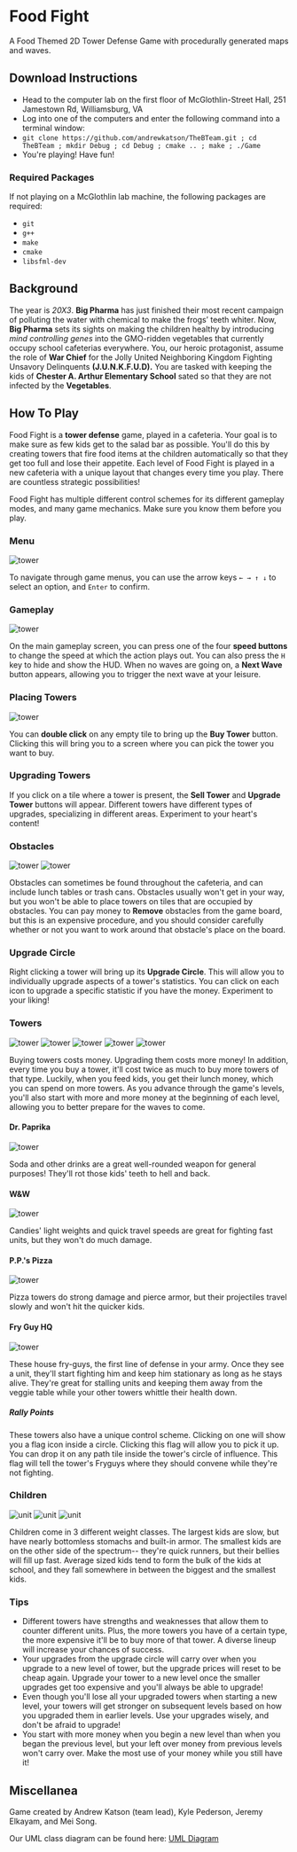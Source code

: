 # Food Fight
A Food Themed 2D Tower Defense Game with procedurally generated maps and waves.

## Download Instructions
- Head to the computer lab on the first floor of McGlothlin-Street Hall, 251 Jamestown Rd, Williamsburg, VA
- Log into one of the computers and enter the following command into a terminal window:
 - `git clone https://github.com/andrewkatson/TheBTeam.git ; cd TheBTeam ; mkdir Debug ; cd Debug ; cmake .. ; make ; ./Game `
- You're playing! Have fun!

### Required Packages
If not playing on a McGlothlin lab machine, the following packages are required:
- `git`
- `g++`
- `make`
- `cmake`
- `libsfml-dev`

## Background
The year is _20X3_. __Big Pharma__ has just finished their most recent campaign of polluting the water with chemical to make the frogs’ teeth whiter. Now, __Big Pharma__ sets its sights on making the children healthy by introducing _mind controlling genes_ into the GMO-ridden vegetables that currently occupy school cafeterias everywhere. You, our heroic protagonist, assume the role of __War Chief__ for the Jolly United Neighboring Kingdom Fighting Unsavory Delinquents __(J.U.N.K.F.U.D).__ You are tasked with keeping the kids of __Chester A. Arthur Elementary School__ sated so that they are not infected by the __Vegetables__. 

## How To Play
Food Fight is a __tower defense__ game, played in a cafeteria. Your goal is to make sure as few kids get to the salad bar as possible. You'll do this by creating towers that fire food items at the children automatically so that they get too full and lose their appetite. Each level of Food Fight is played in a new cafeteria with a unique layout that changes every time you play. There are countless strategic possibilities!

Food Fight has multiple different control schemes for its different gameplay modes, and many game mechanics. Make sure you know them before you play.

### Menu
![tower](https://raw.githubusercontent.com/andrewkatson/TheBTeam/master/resources/manual/title.png)

To navigate through game menus, you can use the arrow keys `← → ↑ ↓` to select an option, and `Enter` to confirm.

### Gameplay
![tower](https://raw.githubusercontent.com/andrewkatson/TheBTeam/master/resources/manual/gameplay.png)

On the main gameplay screen, you can press one of the four __speed buttons__ to change the speed at which the action plays out. You can also press the `H` key to hide and show the HUD. When no waves are going on, a __Next Wave__ button appears, allowing you to trigger the next wave at your leisure. 

### Placing Towers
![tower](https://raw.githubusercontent.com/andrewkatson/TheBTeam/master/resources/manual/buying.png)

You can __double click__ on any empty tile to bring up the __Buy Tower__ button. Clicking this will bring you to a screen where you can pick the tower you want to buy.

### Upgrading Towers
If you click on a tile where a tower is present, the __Sell Tower__ and __Upgrade Tower__ buttons will appear. Different towers have different types of upgrades, specializing in different areas. Experiment to your heart's content!

### Obstacles
![tower](https://raw.githubusercontent.com/andrewkatson/TheBTeam/master/resources/sprites/obstacle/cafeteriatable/table.png)
![tower](https://raw.githubusercontent.com/andrewkatson/TheBTeam/master/resources/sprites/obstacle/trashcan/can.png)

Obstacles can sometimes be found throughout the cafeteria, and can include lunch tables or trash cans. Obstacles usually won't get in your way, but you won't be able to place towers on tiles that are occupied by obstacles. You can pay money to __Remove__ obstacles from the game board, but this is an expensive procedure, and you should consider carefully whether or not you want to work around that obstacle's place on the board.

### Upgrade Circle
Right clicking a tower will bring up its __Upgrade Circle__. This will allow you to individually upgrade aspects of a tower's statistics. You can click on each icon to upgrade a specific statistic if you have the money. Experiment to your liking!

### Towers
![tower](https://raw.githubusercontent.com/andrewkatson/TheBTeam/master/resources/sprites/tower/meatlovers/closed.png)
![tower](https://raw.githubusercontent.com/andrewkatson/TheBTeam/master/resources/sprites/tower/gravy/can.png)
![tower](https://raw.githubusercontent.com/andrewkatson/TheBTeam/master/resources/sprites/tower/minimnm/closed.png)
![tower](https://raw.githubusercontent.com/andrewkatson/TheBTeam/master/resources/sprites/tower/deepdish/closed.png)
![tower](https://raw.githubusercontent.com/andrewkatson/TheBTeam/master/resources/sprites/tower/wafflefrycontainer/normal.png)

Buying towers costs money. Upgrading them costs more money! In addition, every time you buy a tower, it'll cost twice as much to buy more towers of that type. Luckily, when you feed kids, you get their lunch money, which you can spend on more towers. As you advance through the game's levels, you'll also start with more and more money at the beginning of each level, allowing you to better prepare for the waves to come.

#### Dr. Paprika
![tower](https://raw.githubusercontent.com/andrewkatson/TheBTeam/master/resources/sprites/tower/colacan/can.png)

Soda and other drinks are a great well-rounded weapon for general purposes! They'll rot those kids' teeth to hell and back.

#### W&W
![tower](https://raw.githubusercontent.com/andrewkatson/TheBTeam/master/resources/sprites/tower/minimnm/open.png)

Candies' light weights and quick travel speeds are great for fighting fast units, but they won't do much damage.

#### P.P.'s Pizza
![tower](https://raw.githubusercontent.com/andrewkatson/TheBTeam/master/resources/sprites/tower/cheezpizz/open.png)

Pizza towers do strong damage and pierce armor, but their projectiles travel slowly and won't hit the quicker kids.

#### Fry Guy HQ
![tower](https://raw.githubusercontent.com/andrewkatson/TheBTeam/master/resources/sprites/tower/normalfrycontainer/normal.png)

These house fry-guys, the first line of defense in your army. Once they see a unit, they'll start fighting him and keep him stationary as long as he stays alive. They're great for stalling units and keeping them away from the veggie table while your other towers whittle their health down.

##### Rally Points

These towers also have a unique control scheme. Clicking on one will show you a flag icon inside a circle. Clicking this flag will allow you to pick it up. You can drop it on any path tile inside the tower's circle of influence. This flag will tell the tower's Fryguys where they should convene while they're not fighting.

### Children
![unit](https://raw.githubusercontent.com/andrewkatson/TheBTeam/master/resources/sprites/unit/skinnykidunit/standing.png)
![unit](https://raw.githubusercontent.com/andrewkatson/TheBTeam/master/resources/sprites/unit/averagekidunit/standing.png)
![unit](https://raw.githubusercontent.com/andrewkatson/TheBTeam/master/resources/sprites/unit/fatkidunit/standing.png)

Children come in 3 different weight classes. The largest kids are slow, but have nearly bottomless stomachs and built-in armor. The smallest kids are on the other side of the spectrum-- they're quick runners, but their bellies will fill up fast. Average sized kids tend to form the bulk of the kids at school, and they fall somewhere in between the biggest and the smallest kids.


### Tips
- Different towers have strengths and weaknesses that allow them to counter different units. Plus, the more towers you have of a certain type, the more expensive it'll be to buy more of that tower. A diverse lineup will increase your chances of success.
- Your upgrades from the upgrade circle will carry over when you upgrade to a new level of tower, but the upgrade prices will reset to be cheap again. Upgrade your tower to a new level once the smaller upgrades get too expensive and you'll always be able to upgrade!
- Even though you'll lose all your upgraded towers when starting a new level, your towers will get stronger on subsequent levels based on how you upgraded them in earlier levels. Use your upgrades wisely, and don't be afraid to upgrade!
- You start with more money when you begin a new level than when you began the previous level, but your left over money from previous levels won't carry over. Make the most use of your money while you still have it!

## Miscellanea
Game created by Andrew Katson (team lead), Kyle Pederson, Jeremy Elkayam, and Mei Song.

Our UML class diagram can be found here: [UML Diagram](https://www.draw.io/?lightbox=1&highlight=0000ff&edit=_blank&layers=1&nav=1&title=GameDesignClasses.html#R%3Cmxfile%3E%3Cdiagram%20id%3D%2219f774b6-9651-ec6f-0166-e89718da5a58%22%20name%3D%22Page-1%22%3E7X1bc9tI0uWvUYR3I6xA4Y5HW7Z7HNue9tdW7%2FQ8bUAkJHFMEhwStK359Vu4FAhUZYIAVVVQe9LRES1SBEXinMzKe155N5sfv%2BzT3eOnfJmtr1xn%2BePKe3flun4UJPx%2F5TNPzTOOH9bPPOxXy%2Fo5dnriy%2Bo%2FWfOk0zx7XC2zQ%2B%2BFRZ6vi9Wu%2F%2BQi326zRdF7Lt3v8%2B%2F9l93n6%2F5f3aUPmfLEl0W6Vp%2F9x2pZPNbPxoFzev5v2erhUfxl5jS%2F2aTixc0Th8d0mX%2FvPOW9v%2FJu9nle1D9tftxk6%2FLuiftSX%2FcB%2BW37wfbZthhzgeuzuzDwQ28ZLhf3Tvy6eYdv6frYfNlf0k3WfNjiSdyBw%2FfVZp1u%2BaO39%2Fm2%2BNL8hvHH6Xr1sOU%2FL%2FhHyPb8iW%2FZvljxm%2Fem%2BUWR7%2Fizi8fVevlr%2BpQfyw96KNLFV%2FHo7WO%2BX%2F2Hv226bt6T%2F3pfNDxww94rvpRX8qcd%2Fuw%2BO%2FDXfBbfnklPfUp%2F9F74a3oomicW%2BXqd7g6ru%2FZrbNL9w2r7Ni%2BKfNO8SHzpD6v1%2BiZf5%2FvqXnj31T%2F%2B%2B%2BbW8a%2Bb%2FUDxYC3KXD6yfJMV%2Byf%2BkuaC12HUMKORjdcs8Jtnvp%2Bo5ornHrs08%2BKG4g29H9q3PzGA%2F9CQYCQhXIUQV%2B7bUgY5LX7NH1aLK%2B8Nf%2FhL%2B1CmCr8ZRQXhPv%2Baidu2zWvudO5k85Sgzzq7L1DyHHbpYrV9%2BLV6zTv%2F9Mzvze0on8r5tffrSroeV8tlti2Bz4u0SGuUS0h3%2BWpbVLcreMv%2F43f1xrkOrgL%2BwW%2F4Y3Z6zP8rX74vbvIt%2Fy7pqgI04xT6npU0Goc%2BLG8qHRr03XAc9OJ1WpGPEOSPh2z%2Ff1fZ9xr4P8Qjwl0f7oE7I%2B4hgvsi3%2BxOuN%2BIR4S7PtyjeEbcPQB3Cdv1qsKsxlaYPuwiYDcconV2QvK2BPrda6ag7aloewCy6%2FQuW3%2FOD6tilZfvv69fKyE%2BB6jM8cehauL49hFhXm1XRXlmvzrcl%2FLsvfk92y6z%2FT9WW26P%2Fq9axL%2Fl%2FG1JvDUygc2p1xOFCqgOJ%2FPekHnvu4Fk3nthpHLCCQDznpnQD0x1%2BEjrj5P1ZLLpDsLqm0AVOstLtZ8WpTy932abVXZ4RXreDPaQxw5hb0TNM%2BzI3%2FA7%2Bwc%2F9gl3U7iHI2XeDO5YpGaZrbOHtMjef%2BPfi7A3hH0CmHb2sI8V7NG4DNl2hmy7yJNDt17oqaQIIXs%2FMWEFuJhG2HCR%2BLLYZ6Wclcqg%2BZnUwSRXL55s%2F4HQm9AHwstQkM93paF8IPDNgg%2FFb%2B2BjwVwy5QNIW8WeSiCawp5P3EWi8xhQegv7xcRQyP3%2FMysTmHC3ij2YKDXnthjft%2Fd8ek2%2F57tCX7D8HuA228Pfizk8zV7%2BswVwOFTuk0fSqu%2BxP%2F%2FSE8SEXQSIZjT9mNqnL9z%2FPM7mZ0qNuqHBL5O8ONZbT8HAJ%2FC%2BTr8OWekZWekCEuN71Bszyb4bFZvHqvEWu7T7wS6MdD9WTU5lJgtQT98XxWLx9qAJ%2FDNhe8sOvIq%2BKoNhxfYUkDfUECfOUoxthcBPl4E0MITlpjeai7Mx8%2B%2BVfe04%2BG97z5DqmGKanCnV3ZAFDCiGXwssl%2BUIZ4eA267zxADNDIACu%2FbYwAW5f2efst6BPhH5wnCXyP%2BUJDfHv5YoO8uT%2FfLHgHedp8hBmhkABjqt0cBF%2FMN8uO2T4Ev3WeIAjopAIX77VEAcw93%2B%2Fxf2aJYrftnwWflaSKDTjJAIX97ZICivhTytwY%2BFPK3Br6Hgb9bp0%2Bt%2BNc%2FE%2Bw6%2FUAoI2APdmrcMIWrN9K2M9Kvh2V6jrslV9wU8DWGOhTtt3eCYymeh2yb7Tnwn9IdYW8uojerJse8OUru2kE%2FmdOXD9WQPlKcR3keUzN3YinNk4RMYQQDaz2MMAIK8JJlN0bSa2GakrmBYTWBKlaWR1reCvaAUQ9ib0bJUwXPHJiHaoTWHuaRmqf5xL83Heu2jvV2HqM41qN4pA4wM0kvRkP26%2FTp7ZHfnaY5o%2FmZVMEUVVCL27OPfiOqQMSHsXZMAt8s%2BEC9hkXwsXz9v4%2BrgpA3izxQqWHRAsCq9YpVsW5ScmL82m2JMkGvEXqoRMMi9lCdHjnxOnAF6i6sefGR6sj9Vp%2FhZNdbK8tmrmLYBwol4N4sIwc8lrK747edDvjnaoNoql1vr00jwpA%2FZOuy2Crf9mvx5GeJCRqZMOvMlQiK7tJxrwHWsQNVTJz2iZqJ%2Bb0epUKn%2FWzJuQgo1ADtP%2FGcXkpgkfxmxg6d98%2BdshhOPe%2FtOXUJdN6TltcA69gInZER2M4IWLPt8k25OYo%2FulvnpYJ9u0wPj9myQZf%2FvtSCzZ3mjxrlzNxSORebdfs6%2FnH%2FbF%2FGH%2FyzfMBFij%2F8sSr%2B7D36p3jh8iETRwqH5jF%2FyLfp%2Bv3p2QaV8nXDirbqEdkvMuwwboKVXJU9ZGjWDamngcDbZ%2Bu0WH3rfyoIvubtPpdc7Dp7TiLp%2FyCR9Hr9hZoLTzxQ3yuRB3Qqb1V%2FbeWtKkq1X%2FRSlo0wEU2zzH0pNIvG0AxJ7v60NOPQp0%2BdlzV6Gf%2FUifyhY8cZ%2FmzR869IvESSjfpz65MUsebPrqRcR0HYlRZ2zQJfPPE526%2F4dyrN9%2FoN55ch4ZwMyxDiXJEMtf6Fg%2FgX6GdTrojZGRkKxMZL5AoTMjSiPUS7DLEXadOME5T%2FNptmsqB4SjmNd4b2vhKnn3zFWdHy5fDA9CuSZmOGQWFUk4FIbIDCSKbCSDJ7%2FWRsJEHEmzRv68CqwcpLyuiRkFcKHY2NMTRy9jJjRwydy1qDSsUgRrGftQSMMailo44aLyTsfy%2BfIex1Yj9rERgDR%2FJWxZ%2Fb3%2B7va%2FDv8nxNoGsFfd7yL8agPJEEMKUKLkN2zgIwhs7Z507Wx3eil4eMN%2F2oz6vFsVrexXq1%2BEotXOZwD2fV40Jtq27a4aZEPlsK7OkM1499MlLTGzrD0an71LVp1E8Hpu1bhB2Yrlgu0%2Fy43R3RgcoUtzMUt3OVaG0A7Ev3AHIwIxO4GTiCmwz7UXJfS9akWm4IWSN2PTqBafJ8hk5mzMx9guaTQffJMyMAWCxr8ZgtvorFYi%2FiRgGmo80bhY1qr27Uh3x%2Fky8zWsZuTp9Ac50g%2BM2YEYFqPZ5tACEzwljPmGxHhD7QM8Yg5WDmvAmxONJh8Vh6knXHULXrhzqFpiqGYPpubgh6M4oBHQa0y3fHsrJE9A8Q%2BkbQhxrFLKKPBRXyu1Jbr7MDgW8QfKidzCL4Q7tbCHiTwIMbOywijzkDlQ32iUP2RPCbhB%2Fa1mERfjR9lN6XZeWrtDbDiQHmGACt6LDIADWq3Fh9afH4a7Z9KD8TwW8OfmhJhz34RQeAqgCO%2B%2FJb1aGBbEkcMOn3QRs7LKqAEX1NlDq4DFkoJg4hayaWg%2B5qrqT6t4KLshBpiveaIwG0wsOeeEeQeNfx%2Fjw%2FZH%2Fn2NazwuzkRs7GwEbqQjPJEXwc%2BsjaCvM3KJn1BgEDBFGrgNIGhtIGidzq6TvqZgjXAUjB5DY8TazAxIa6hi7WA9HkriEQcUOHChYxbEZHN4qSWxkcQjdcN0BzIPijh9NdITpoogOUPbBIB2orMAUslBmAgDXiQaAT4heP6fYhE9EBch6MwR%2FPqubR3RAPWUHgGwefsVm1eowlh6inyCzsQE%2BRzcOc%2BgvmgR2qC7UHe6Lq%2Bqq2mIoCbRcFBvIcHuY3w8261PDB1hNmghstC9Us4T5fZIfD%2FxyzY5Mm%2Fnf1Y%2BPyVQT6WJLgPl1k5PpdpjcShDB4JADmhhm1gYV%2B9tnD6sCRJ27MyA0gLGCTG5j7mJXYv2s6WJpg0XGb75fZPlv%2Bv02665Hk9mnH%2BXGz5nTqPS%2Fe4MQd8X%2BHaKSVRkAQwiaNoJp0ii7pABYqPwSRNRFech1MP1QHRd3Z1j8myPswxgQg1mBPxl0H6zsRZoRQ9q8k1c%2F%2FltOeEkQPY%2FQAYhI26YEFIguuTbl32tEVxAOjPACCFDZ5gIUkG0e0YgA1rxrEH5h9YhF%2Fph4Tsh9JYSpLIzCSKLhm4elfI5pt0MoDRtm6nqtSxcxecxcYb0xuwzgt0MjZpOITCFkjuLoDaanWAhBHQCeAEKabHUWYdFMBnPoBUMHMeeBiTcucC7erTcZ17mYnuMDvdUq5Sr3wh6o5YBN%2BrAztS9m7tuYn56tDsawnGOeHQ1Hss3TTagKyEk2xAqpasccKdKz1It899Q6Gd%2Fy2tqbj%2FyYSaCUBWL1ikQVqGUPHGCAvwZKXEIVyMjsI1RE34BzFlkB6iYGWNRUlM6im6UJlMHm2jb3ZmS6%2B5IIgNwb5rLstXHC%2FAXn%2FOoAdu7jCjPc%2FUJLcdfxJnnXDDhj1NuUZMed6JjzZddbsOkf0hpyKFIExBiBBxHN6CeKRwr9Y8l09xpsRhe8NKPxS%2BIXC%2F1Lsj%2BWOKocivWZYAER6Lep%2FYGzx5zrnmx0UoDsrZPNddbd7e2F7G2MrnS1evVylm3y7vH1cbSV1znzxRHf57Nllse2i2avOmtl66ezAetr6Cz17xWxbnDu4Y7YJoqu4P3uhbCTvTWVOJJFj9EZZFiiBBOXNdO2UZaHywb3IP%2FP51Gvc6MzOV36I6rjGcc9dE%2Fne8DX6t8u6wEB25%2Fpa3S1b2TgdPdiR1FEKuDo433Lj6mGfH7dLyOCpTL9GjJ0h%2FbjIt9tsIbTyVetEDutNH%2BnraalRv8lzxcmXcBcrv8Rb5Pf3h6yQUNWAo2p4i2n6lQGuAEo2tymbG1AxnqceyjEUSzUy%2BMNFxwdmbahdTsOTTTbFJvOnW%2BYQ%2FIZsMnRaEr%2BLNfA9VVGa60QArQSAgqz2CBCQz20KWCjICgFrxOcOsLnAPXFuPG%2BSZ42wQ0FWU%2FIcRGkaR%2BzOi5I7%2FgGD12DFpAq7GORUtl5UNVUVD27cqzfUd6eXDVAJhUU6YHU0v1BxnR34oeXCFk%2F3gcjrUKEtcUAnB6BFwxY5oOoApiBsI9zKRoVbz5DnrnHZT8HXTiz2n1enMC0csr3SE5ZtdPpwUDaBWSHFlERo%2FkpLhClUBo8ETAobjI7XRpH8Xr7nXgf9d0MCtlriVoFaGv6TMZep1C0ffM72%2FHCu4mt2%2BByN4DNWW2CUz7ESKvdFy%2Fl0PiuxN%2BW9jLJZjcL%2BZGxG9TAzxdtwBG%2FnUMOe2MpxUsOO9C6jaespIuDFiUXaQhFCnLV367wM2L9dpofHcumIIG435dqncY%2FgIqF67XhSUrUcRXNOPV77UdChGrt2PUE95ZqOAGTru%2Fx7l%2Fu6rARhfl%2BWvIWy9M8lpusHMpuUvMJoZrqems1g%2FihqTk7ouhFTPnhkOgEKrlI1zX2nz3s3GKWujataV6ihM2RGrAQjZG4XMZ9UoyPxbzyZ2%2FKz05vJ3Qsm9SwwgP985oUStaYStb7KBl8N5bTlBdqbXtRQHjbT9Wv29PFdHcERYV0K30wJ30SIhTjQKQ%2FBbiZ6E0P5uarvRYRvKXhrCnloI4NF5KHYrYQvZWYvAhbayAABqyEzq%2BpxbN6BctpTls4aIaBud4uSDuXq6ympy9W3zmzU6qk78URdu1dq%2F%2FoX%2FA%2FfyS%2FmzwFv0XnqTbnf511W8uaJ%2ByxjL7vNv2f7L%2Fl6%2FBWf9%2Fm%2FskWxWmfvf%2BzWXC9wrTD22nq7XbvJdOxlN%2FWKk8U%2By8b%2FrfqbTf1T1VWfuavxmB6yiX%2FrMc%2BLaXi9KSpre%2Bw1v%2BaH7G%2BrQvjYI6%2F6R%2Fotq%2B9gy7w9ysUpHIQ1V8cVluuJ1SMjPRb5ofGjJ2qz5lzzdTkKkZtcx97pnzRDCxy3xkC3IXKMKBc1%2FfdLWpmOBTXb2dsI4HhS%2FX4CbA1nYt6a%2BdlqHj5i5bjf1%2BygLtzLjI1a5CZV%2FELAGzI20HlbQiuAq%2F8qGtCAfwN0gOp%2FLdIBCiuRl6kDWKj%2BFwLWjHrHxPyQFZWUv%2BJ3gcanmcIeKgK2KNRYV8eDAJ9GbBgCHqz3tYd8ooaLv5Q9lbQCzLbB78rNzokoZzu39r2tF9V7IrjYfobN8bBagOue7%2Bu5m5%2BqF5D1d5G%2BqCVyUnYJIoUhdYHVhx9KpQE6AoIUlVohUhghBZR4skgKl1wCQ8BCiScIWCMuATp1fbdOnypxpq0bxpCHMkzWRNpzsW5QbkAdNxmBbxZ8cI6yRYWOWX4HDgRhbxh7aBW4RexVya%2ByjuQQ2q4oDBwpNZgEADOSAGCGkZXQfoSFCIuSIIfP63SRLSEXoMpB097f5%2BoNf7JjCJLDjNpAJ6xX3LjNbx7z%2FJARO2ZiB%2BQhWmQHlDsmD1EHsJCHCAGrwUP0E2exyBwWhP7yfhGx15iZWM7lrsS%2BNRNJ4G3zAvIfTQm8QgzsMEiXy4oY5D4Ywx10Ha0Bj27dOO4e9ukyI%2FQNow85j9bQx4NGG353CXvD2ANjY2zaeJh3eNwtOxUEBLx%2B4IGKYZvAqzq%2FLAWngJHtgBGTBz8kIVOI4YGhRN81wAw%2Fgty%2BalTwNtus4LpRcg60aIzJLaowL4zEEUO15qimxXeuNkBSjKMIUcUAVYDAkT2qeGIIDgWOtAMLBI5AYE2UFvgRpgIesqI0HrrFxnQ82KYGEDuyeDxE7jA3kKginRGz8QWKOdkkDBZ3qGx%2FWZ2Q%2F6kdfiDoZBN%2BtFpll37f%2Fp1D%2B8d2VVD8wRz%2BQODJJv5YTXK2XZLwGwcfCD7ZdBAwY4GijqZjCGxOK9FzVK1%2FmhhCsUfb3UuJPPs7DNQ1ZS64psxM95KDGYW7liUUfzSlOxrpnFSrZm3BgedA5QkUVNIBLFRmZmuFlT%2B0vOR0NlBR0nxyHwKJSmty74Or65qypC4%2F%2BlQgC9IUG6ASNXtsQDdZ1tUqJ0KQD2GMAWCxmkVDAMtPk%2FNoGnioTs0i8Gqt0ud1%2BkQeo0WP0Zc9Rqi9qY0umV9s7bmYNrhL%2Bc0o9xzQBJzLdAGyr2RovJ09VYCNyX9sB6AS7kZwB%2BfY2cN9xJoiCgJcBCw4x87a0Ap0XGVWvK0VOQ0zM4U8OMXO3tCKgSl27ThrAt8U%2BPAkO3voYwd57cwJ2adksEkKQNur7VGAYQG%2BmgInHUAkMEkCaH21RRKoWYC3ebqniZbWPfxo1ETLCGJGYiQn7LmIfliuOCz8dBjRfNCba05Jokv0B0OIM5AcBkliRH14WBIxveN398M6L5EjksxNEijRbJEkmKFxT%2Fx4GfyAxqLY44fwhNTRyenuQ1oy4akmyafTY8JfJ%2F7MAZrhLRJgxCJoii5ehqxQvueQNRJe9LCywoeseCesyDENSnQEmCfKrGeAh6UTOVPetLYkUeVFUAUanWKRKgM5C2LJy2EJNGfFIkuwqWqr7arghiSVK5kLSQC9LjaRxzocqU7NNPBiMM5MbgQ%2BUS1dPGbL96dJ7Hd5vibwNQciZzUgfTXINBAuoDSGsUJFeaxW23vY7XwEW9vc2H0%2BM9hd4N3HcebHqcv5sXiNRpd%2BvFttqLrhQmXgT967BWKuQxeoiGNJiSdC3Bji0OQreyXqPlbOkv1YFe9W%2B7I3pYzNldifHhIDdDIAGpFlkQGYv1cy4HMO5qp7QQDigkYuQAkFewcAGkzkX2iPTNIkLhjjApCCMMeF%2BzTh736fuMuMBUH2Gq1y26XFI1WwvAR%2BBHMai2ic8Lj9lq7W5Y38sssLYspLYIpwEOdhChZeOtU6%2FbJfgSu9iCiW3U%2FHoi2qEgULQN8TR14QRzyLJirw6TAblaprXxJJgBks9hQJFrncpLub46HIN6v%2FpGUg4%2BYxX7WE%2BcR%2F2TwmLmjlAjTo2aLCgNggAUxFchch60ETmQ0N4lKFHJPyU%2FrqFb8Xx0VRCkITum5%2BoFS2MUq4syp%2BfFfkNtunRUYFLEbB921GJOSIFaYPysKl0nl4s9%2BnTweC3xz80cjjwEzAEjX6vmbvf9BodpPAJzbDBgrwmOAvqmXgH7fL7Mdv9xUFTkc%2FJbJ1k8B3baauFBJgJ%2F9unS4yAT4ZgOZpENg0ABUaYFmJQ1b8sU17mYkP%2B3zTIQaxwiQrojktQ4bFDBFWlIAQMyzVP4ndGvMwA6t%2FQphR3X6ihq3SuFnNSqxdCqHGbb4jYlgiRjCrqYkugoOJUdeSEzcscSOe0%2F7EvJAqCLHl705DwUyCHzqzmpnoUJ8vq2X28fD3vPhwXK9f9ZPRbVn1QeSiqdfKGD%2FEbK55AtQYPw6T6FEHMfir8mIPVDQQe4yxBxgdb5E92NlSojOkYIgbNrgRz2mSuljYq6oWIHLM3eHD5rRJ0VnlHAaixtzU8Oa0WNExlHeVz0rsmJsd4Zz2Kjp%2Fss6pVe5s1zylKit7LaOzWqLYBgQsySYCHxT7MkuLmM1qhE7MpVRZNqKGJWr4s5qgExOwdZqNuGGJG%2BGsZZsT0yllno2YYYkZyazxUncaM5pEG5HDDjkSNuvgkgAzN8pcW3%2BeKWGvHXt%2F1ibQEPNMS%2Bw%2Fp8UjQW8O%2BsiiJQmIPeZ8ltCrs9EJf%2B34J7O2cwZDJRa%2F3ZUDJdeEv9ERVcIum4kAA2PMaeL9S%2BOKP6%2BNOLAdgWjygmgSzWpOBlj6nNatvDiqMGde83NgM0%2Bvy5SGJFrig82RyQAfsBhVyYd6aiZRwjYlbM5UVqdoY3Gp9z92HK9tsUrXr5b5kd%2FRhhj1A2KBZhbYnKussgDzUv7Yru7z%2FYYYYJ4B7qzDlNGm0%2BaTrhbEAQscsDlEGfh4WLTq%2Fb%2BPq19XX7P10ysB%2FE1LAmKESUbYHJusfrxYdSDwxQq0bsfQup3YadIIYj6Bn6ikAJcwiXGCWjPdmFN5X8lgf%2F0G7d%2BYqhFqkUM1AuRA2tu%2FFWOxpxrvsrC2gv%2F99rgh4LUCD7mJFoGH7EMJX5pLehGwkOdnaHe3osoxv6895Ck1aQx3aNCwKYFWgMfqEk7AUzWaQewZNIvYGvhYzI9%2F%2BdscYkC3b4Z4oJMH3kjlb4QH%2BHKCBu7b%2FOO26HRNER0M0yEEYoDW6IDZ9vluV1pO2UkzECOsMSIBIoIWzX7MQEzX69%2BKx2x%2FAl4lxfnRIEQVnZEBNmdowAdX8EkAZ9tyrnl1n5erdJNvl7ePq%2FJm81%2BUAbTmVvNHIq5XovNYbETMr1zt%2BPRn%2BzL%2B4J%2FlA37f%2BcMfq%2BLP3qN%2FihcuHzIRjeSwPOYP%2BTZdvz892yBSvg7Fo3nqkB%2F3iwy5Ca4oICvS%2FUOGAenGSNC3AxwTReP7bJ0Wq2%2F9zwUh17zd57zK1bexQzcUI27Fqm7mOfF10H%2Bj%2Bls1155YALydn4x4u%2FrrK29Xkar9vpfyDJoCYI5n14EbdLnGrl2P9djmTqdb9W6fs%2F2K34kyHF5dZpeDWMzZCAcDTyaNKwYEXcBAX3mzMBrFv2qnQudljUof%2BuCh8reaoVz451Ov8RqZwa8JxcRh7Br%2BQ%2F3pNQqSmu0T%2FAIlKd9V52JPSoT8cHe2ScjActfN1TBfPNGIIhslM2dO%2B7smKdMV3SSJ%2B8eEE0WY9A3Isy7BTEbIJUsSWC4FVViPJ54eAU1ihbLxpScEc%2BNInAcdNksfSpeEMkdMZG7%2Flu%2BckTbGmPx1L7lG3CKDEqo66D%2BFhDaixrpydh1Ix25PcjVKoTdGCuu8qWUp9BQpZOHFp6R79r1MGmmu6gzMw9xx9thU5jrXcdw7Ja7jSDw2ZNZFo06PM5UE%2FAT0JUtDG3tj2ewJZKtsNHkj59xbIdw9vZV4YX5%2Ff8gM8Ft1Qryfit%2BBE47kd0dnO4kv2VtOa4CZEotgjFjUi1Zwdc6%2Fnxv0dXqiSSpknR4K%2F3myVISy3%2BP7L00qVI9i0Df%2Fy0mFH8fTpSLwFanwDUuFSC2%2FVKkIAsndDeVCtdFS4YvyiVYqknF2zhipmOyOeOKPtydXcMaxCMLhKwy4FcAMo5%2FLOAu8rpiya%2BaOENMyHmJZTJMxkbpzYlradE5fBkKmR0yVWG8oFMBkMfXkCKDyVmfFtD0HmfRO0hczdLh5L0VqzDjjzrUbJhccbobc9HHuTj1VaegE6ytXpimgnTBJaV9%2BfjFHzs%2B0dt5UyVAiVNL7mBIMNUoV%2FwyCYZ7kLBzF8uisnRY6YvSd8OoDTUR3XTmW68aXOjCJrwSG2w%2F6UlwYTy2M%2FOOgdjWpdJY4vEwPj9myIeXEBLYaF9XEt3YKXZdvcHWgncQg85hMCO9SdrFIDnm64%2FSoFt74LyXgaco6iL2uST2fYeCJqdGDOhPtqzvpzCAWDbeiq0oXqUPFbPakipvxpFYy58p7acukBZ7slLNzSbFADtRecIkfn7vEle%2BndEnfRbZ2VPhqDPjnEvkyNNF1ozvZ8%2FoFoS%2Fn16vPhmoGQ260WJN2pugqHNQI3FVwJTdal0KI4n77Jvf7L9UHMZOc3ziYGu1qPfK%2B9nstex0aomHtzN32i58rhEmccPAKA9Ew4bn9bGJ8EtPoGWfxsEwlZ0%2FZME76jBWNL88%2BZdXCj9aTni5Wcu4y8WcMIqtfLWmC3APlKWcuMSE4P2n9WHv%2BMV8KIweDp9vzhe35p5znROckMg596ThydRm%2BLJLrvhw3ubjUmDmycwi9nb5CMqVG1TlbFOaJbXXYNXOZpj97rNphyV9ONNmZKR%2FOdRLI5o%2BugHUUSQFrfmBI%2FeTj5dKXI9ZJZMondUJFBXjnhNJR6q8vusY9WxGqNFZcdM1Zj9lTP9v0a85a3iwIosFL5lJlalfiT6XKlFivhRiaqBs6Y0p4Z%2FWVL%2Fl3wjt9viWh9Hg4F9dNsQgVIP0KSy0Tdxrvf0pp%2BXmFFavWivcixFVtGP0pxHVAKGFRPnWJGYp6jWvzOtdOwoU4FFOi25iSHiF2mZSUBORufD274519M31CrAgXc91zQqwKZHhOiBOlSP%2Bia865Ka7jKlbUy3BT1EEkP4WymPNsFzQ8oxb8YbVgpL%2BF%2BWqDi%2B9eHh%2Fw1B4X9e30KQWl8Zn5Z0925RonOivgqulzyTXnXATXk%2B19%2BRoDIcPYVQT%2B7vh0m3%2Fnh6Ms9zRN1NA0UTeQrPZIxI47JR7ti7qDI9rxNHonRyTY4JmiJMZt9qM48rsJzRQ53JfPem%2Ba19BgkTH0wMRSZYwoJlPnioD0MDNXJMFG0FTs%2BJ3zYZAa5QuIF0Z4AUwktckLbHpZxYu%2Fp5vzKoN4YYQXwEBTe7xo64sUXnzNnipW3OZvj09EjVmowYAlFxZ1RowtONjtVwvSF3ORAth6YZMUarJUAZhGW1%2BGLLC9AkRWw2xrtQlWxfUT%2F%2BK%2F8DOAnE1bzmYg5zYi0e%2FapYQIX%2FScTVEpppUUqK95x2%2F72yO%2FO9v6FGh%2BJk0%2FRR9M310BQm9Gz0fY2OtdejxkhL1Z7CFn0R72MeYUFKt19iVbc5Ov7NaijbkzswRyHa2xhHacmIIVdPsgXE3YgYEIb4%2BcGHu3zksLrN%2FCiQ2OrdKO3YTkaVZMbwjFyLmwQwWM7Nrpj6J1rh3P9HylNmUzmE8MkSoDIz2jvpTMbtMXkzOIgZxATET7r%2FbsofKhz9Xj%2BXKf3PQrkkZL6srn%2BYmzWGQOd%2Br85f0iYsD2oGBIsP4qc2TG1PpcB9Un7lQgJy4iwJokcVRHTngmr%2B9cR56U%2FhO7f58rl2Gk5KAv7uVWvEb1vXRJZpAoaXD%2FjKCFsqDJl1gpp1GkERiMXmXWP5Zxi%2Ft08bKiHuxnjnq4Sol8KAbaQEdi37KVOs8usYFUbqArnxqvR4gReTII4oi44bEONhZvA3D7aG60KZSoMFeqJwh%2FffiLQuhZ8BehUwX%2FRV5%2BYxJ4A4BHalzbosBjRTKH3X5VSPL%2BpX6O0NeIfjL6eDch7lBamwJXGmBlwqM9h6uGwJXy2YAh47VQH3cP%2B3SZ0W5eY7B7cypzD8tRcoe31t0CedLoBjkQzKnShQaHOPDxncCfjDjdoMcj9b0ZwcesOA5646TJkk%2B%2BmxHffU7nnUH1aA0Lbrj%2FRse%2BMdy9WZ129di%2F2Wdpkak7lV9OUqWT7wy6c2tnnBDqJsB4g9FUeHbXsxL6jVz%2F8nWrnlI%2FN7LrWUtGQQ0jOtfXamFUFYjvyHmHjKMUTOUAvk0XXx%2F2%2BXG7hKLyVX6iYaozJP%2BLfLvNFkLrXLV70Ib1wpkJ21PHWlxu9qme%2FO%2Fp9iGjFknLLZJyQ60H1a8x4GhgnolQgBh%2BADQu5P8q16qvmxjfm7JcDc%2F4kXkwpAZcZOLNQPkqRAEzDiEUFKAYnwZYx0q2EbnGEnXlkd6KtrD4SbjNsUCY%2BbMIt4el5xfp9k1Rnq2CAnd5vibgdQIfz6nVgXUjNfBpD3Vy9XWj3nYXzXOYq4G%2BT9k6IzPfspnvyZV8oJkfQGa%2Bju40VR1gob%2FjdgWPuZBNAmpKuURXIEOzh%2BafWFMV0AlBdr8GWMeKuhG7H%2BtH43b%2FH6Wstyc%2FSbtlWkCOgDVpB5aR1Lzgh%2Bgu%2Fb7tc4OsQs3YQ76APexHzKHQ1qbW2Xuc%2BFe9prLE9a6QprJO%2B8vV1N62%2BrtMze6gEfLh5A7SBmOiH80Nz%2B0dHJ%2Ft8eVJ1SNXGE7uenF9T2pI884NmXS9iA1eor%2B%2FDJj9bk4inkHt3o6JsCtNTH%2BLJupMvhyJ8OXsiS9qGi5IgCrvJW950iYTrizI3rlpzK4nzHPkEv0yEaiW45mwMIUPDIUPWKIspmRqAQkcVUo0TFJVuYGFD6jL61KDsRa3l5kSDKjpY170x2YOzaBPPX5z4w9Nq7GHP9YlcNhlYpYRv8EpaXytmIOjbOyBjrUElUbR6rDKuRX0oy%2F5H0oO1FOwiQcaeQANLbXHAyhOSFkBHbhCI0ttlQMF2Hxi6voxink4p04PVY%2Be2v3scyCZVZ9jdUDU%2BWXXn2dzOvQhdKqXLNjwe0tZP2Ogi6zrPKBjJv3qcCOM%2BleKMU%2FloMYienM69eFfuwfQ87szT9k1YyKZhvYBvi6XuV%2F1EtBRmFxpTZkBSxIbiR%2FMmQVIscDzF6PKad4wloa%2BTdiLGrn992qTb9rzY8qf8s6NJHUdJaV2wSVNGthYSi38b2lzDF9Km2OoZi7%2BSmoucPy%2Bmgv8c2rO5MLXcIwuQ069Z%2BsyZbdwKOfnxy90TeQpya6Ymql9HnMsJ%2B5FWcHAyvU4GLzEgGJS24J%2BUsWEnLT2FZPqhzPldv%2BFN1Jf%2B%2FxWT7TQnJ7iqvTYZaoL7X4a1lzIbPnTSOsk8OQZzrpW2PvKUOtI3ygH5b30VfcJj%2FZ0Q2JcVdkaUB2pgU7v5xKuvvfjxTPKlmDAoGyFiFVgRbZcuXrKFZWM0y2H2JN2WruOVGClTbaYvMRe%2FKkBl0aW%2FEsuYb1LZpJgNUBZ9S2WbQmKJFPdoam2xZaC85QZgnuSyojl46oQ4T3KU14Sm6zl62VWG8ZYteEy3aTlYUWQG4B81hLDeHg6we%2FpcnUkWTcD%2FKy1hTE2jyTdb0rICHEDiM9bWRhhpUfZ9oGr92Vl4tEUItMcmLWqMKJN6KZwnbOqMBqYJ%2F83YbJTcaEp6GctLkzwHRLLtMgU%2BKm6SDv%2BsxYWJpBKP%2BH%2FprTnCHtjDvus5YQJZtLRVEHzyM9aU5iocVoaK2gnQjen2x6pgdnTEFkFaIrPG5sL4KlbZFwnUFnQ2oZ6ozeYvV9Fbz5nW%2F4X0tpHoibRC9VAeEYNjMPfTPAOM%2FkoUG8QcihQbw3yCMvN8C%2BU%2Fnb%2F%2Fv6%2B7P8l4E0ADwXq7QEPBeopYqcBVjAaD%2BFqImInQgZQxO5dpcUpXGcKd2gwuD15HugDfSNZb0QBUxTw5lTpsSr7Ikr7Nt2TF2evykq04za08PyR2wHNrIBKMK%2BulOffW%2FtOdIrSxJfJaiGePOvN3nLIGMvjZJtd8UTwm4cfcPAswg8FdMnO1wAr4L6BsBpR6QP7nsujTR75QUKtG31g4Ls9oU4Glr%2B9L9U64W8af8jbs7jx2VEVwDzthuM6oC%2FoiPL6LVGuZ28xNJoVHWyJwgjTcK6cViHKolt3sX74%2FIYoaSyEL1zB6b2GzDnzVvqGQsT9ziuv%2BeYDrU3CmIGvwDqbxPVh7%2BJmj7fpxifmjFjDZGI5R%2Bh2haEdNTBtOYcm%2BYnGyE%2BIuNVGFg0wR2rJD7yLV62r0wfUNzO5a51BMV9TDMOXXXTUsO%2BN5p4uho0ZZWGTYSyRp9HI03XG8yuSp%2F6MHNRzAbvYXeDdx3Hmx6nrh97itZoS%2Fu2ujPRRWYjFgGIkDxPw%2FOZUOet8arA%2BFU5gPT6cud2mLv6nvR9v2ntAngcCPihyLyKYqHw0LJL8RMibR95mHFH5aFDEgcKIzwfVYhRR%2BWSzeCZXytySjk3p%2Bx2rshrw6CJe%2F2V2I2beDJqNHjL8zohjohz1PpPEebwvH8qjQJT3Mmg4MrWHYL99UMf0HR7TXfnjIt%2FsuG4owZO1gyTyoSazisXShjgwT%2BsCwhg6OLAXSyNTTe0%2FDqqVrQb1JKnrySccHOjFyXpuXdepe8ZQIXXWoA9s30Q4Y8lB85gUEBLRuekOmicHAHxpKqtBOXNV2nxKdzeP%2BWoBDMUkH81U6X4UyMrW8xRtAu4E1lL1ofICKwhbpPflObpKa45QKdhlZp072U0zthBa%2FWyYn5Y3sRuC3iD0UEG%2FNeg9F4F%2BlxaP78szn7A3iD1U029P7MlJNwQrWNMP4WrkJMeKfU523qtKkG%2BERDc%2FULOuKTpApf7GxPw%2BTVwvvk%2FcZcaCIHvNfvJR04oP2ktr91zXa6cuE9GXWVSpcHXeb3XHTSEXYYYrPQ5sKKcFmTz0frwHGzjn3kufCxtEaRpH7M6LkjtvGQYQoT%2Flx0P2mbt7h%2FffMsBIIT%2FWVK4xVgaXJ4JnXW0XQ45soiEuprBDBODUAvaSGbdPu8aWfd8%2BpLNuAH9E%2BiY5shD4Oo46FXuseWHJ72ENu6Qp3pW%2FIAJoJADkztojAOTOkkujAVbIU4Vg1eDRqKjC86Vu3Ks3sjw3lewk0PqQB1oXLAo0PGMEhJ7fEn77a3e2mTUD%2FVgxpHoD4olOnoBerj2iYDHsX7Liljt63O7e7ESfC00i0o8%2B1MtuD%2F2hDidh6Av0yfI3wwBo%2Fqw9BkBRTzzI1Q9bYWVJri8HwtrIkqs0D3WakYJutTu7dqoYwLjFj3rCUqiAdONSStWFW69cslS6FIT%2BdXj6J29%2F4p%2Fv2uv8u3gdWhCw3htJfyeMve7HCKXVUNr6lyK5wJ%2BJ2i1dax1V0NXK6zHuLwXLTAXLfHmlFwuAOfyeAwXLdExwVBjiYbX5%2FFsVv91XbGlagxvjmk7MCSemi%2BhTPFYGYm%2FkwPSwNOEPspEN4Q2ExuzhjRZ4PRHehvAGYmYW5RvLgxTCGybcDeEOlX9YBB5KglAMXAeuY401E0FwpFIPioSWVj0YDaVQqC2izKr51XTJbYkmAnEnvlG5Tuh9Lm9leizyQ1PfMxH2RjH4upypMJC6KPjtVA0sH7rrJuoOvBE7zfSPVWB%2BP9RUhnCQuTed8FO2vsu%2F9yJPp8BWGCbdyFbZVee0s0HmjU5ZbPfhtvpgdMpxQz3RqVjY5e1be3JZjLYQVKyEoPx%2BCGrU5wtcw2ErD0rlmJIkQfyS5y7rMp8%2FEXuj47Z%2FVuLnOMlVtxzRCX1MHA2KkzBThsUJO8OMiJMrlkWc4rvyyvDxMuNEDBK%2BkwTFg6Fjg6WJ3oiSeo1ZiD5d%2B83Rkcugk%2BGlJSEQ8trS8n5yHQ%2FkBgKn9%2BuLtbw%2F%2FHcih42cADVd6QexrMCjJpQ8kDJRrvGb5L4xpe%2Br4Yrb%2FHu2v9ln1RB6quu1m6oI5IlnLPHUqIbLoGVTRup6fXQwNdX1Xmlwaf3JQ8lB8I14tGLH4UBdr6osqLRXNweg0l57HICKQCmsqQFWqLQXgtVEVNMfqO9URZqqe7WDD1X32pNpuGgTQ79tVqXgtUFGgHW89iiBVXJSHa8d9KE6XnvoDyyqoDpeSwyA6njtMUCtSBtp2lMswFQswFW6vUOoxxcafdceJnpJgtUyFSVVPr6jaTUXaobJ9Yog6EYUQ6AGCKmeyQ7ukN9vD3cqZzIEK%2BT3Q7Ca8PsFpcZ5flVBE3l%2FNkgBxQPsyfqIGJ%2FOJi5LPVx9JnLz7MMHh%2F%2B7mpJYfUGNW36UXDO8NCbyve6vw8uTpkF4LSehAi8aysjqy5r6Sta0CUAPZE2Va8RE7YGZ20pHkHSN%2FkxrMK1QzWSNQsC8npC59UD3OWsURARisEYhsFmjEAaxTMXA11N85ivDm3znktKZ6fLlJYpkN8%2BY473NsrKW4l5dPClT%2FOICzbLGLO7LVFPZAxWU6Th5JosLUGpmcyVCzJKhfl9twhPL6xKYFw8Wheo7nJS%2F7Idn6ziZfDgFxg%2BaacVwulYZOlGvjLMq7Bxf%2BibmRkY9qWWJi0mtwTpO4SS9oDpOFkZDwuUzTcLlRMFwiWcybmXCBXtGE9mg9aOzm0YjNnyNAeFSMyU3YlL%2FbeVvyqL2XxkfvxrjI5%2BLfyu7GVmipkjANUw6Nr%2Bo0I9YxEQRsQGpmRLgNrVdS%2FloIRbf7ov1wOhuioZpJwRQ8qprhx5%2FuM%2Fzonsi7NPd46d8mZWv%2BP8%3D%3C%2Fdiagram%3E%3Cdiagram%20id%3D%22211d1394-6e68-90ea-dd95-651932b3082a%22%20name%3D%22Page-2%22%3EUzV2zq1wL0osyPDNT0nNUTUyKM5ITMkvVzV2UTUyMgBioFBafk4KRMAQIpCbWJKBoqIgMT01ODkxJxVFWVJicnZ6UX5pHlQ3Qm14ZgrMBAtTJDM8UjPTM0qghhgagGWMXVWNnYvy80sgrNwK59QckEMzU5Cd4IZD1hBmeFFqXgkWDUAGwmwgByU0jF0B%3C%2Fdiagram%3E%3C%2Fmxfile%3E)

